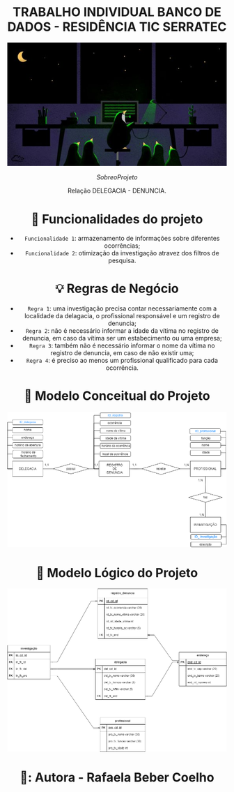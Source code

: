 <h1 align="center"> TRABALHO INDIVIDUAL BANCO DE DADOS - RESIDÊNCIA TIC SERRATEC </h1>

<div align="center">
  
![**](capa.jpg)
  
</div>

</h1>

$$ Sobre o Projeto $$
<p align="center">Relação DELEGACIA - DENUNCIA.</p>
<div align="center">

# :hammer: Funcionalidades do projeto

- `Funcionalidade 1`: armazenamento de informações sobre diferentes ocorrências;
- `Funcionalidade 2`: otimização da investigação atravez dos filtros de pesquisa.

# 💡 Regras de Negócio
- `Regra 1`: uma investigação precisa contar necessariamente com a localidade da delagacia, o profissional responsável e um registro de denuncia;
- `Regra 2`: não é necessário informar a idade da vítima no registro de denuncia, em caso da vítima ser um estabecimento ou uma empresa;
- `Regra 3`: também não é necessário informar o nome da vítima no registro de denuncia, em caso de não existir uma;
- `Regra 4`: é preciso ao menos um profissional qualificado para cada ocorrência.

# :paperclip: Modelo Conceitual do Projeto
![**](diagramas/modeloconceitual.drawio.png)

# :paperclip: Modelo Lógico do Projeto
![**](diagramas/modelologico.drawio.png)

# 👧: Autora - Rafaela Beber Coelho
